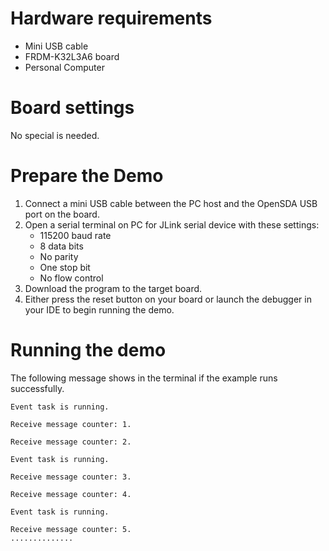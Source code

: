 Hardware requirements
=====================
- Mini USB cable
- FRDM-K32L3A6 board
- Personal Computer

Board settings
==============
No special is needed.

Prepare the Demo
================
1. Connect a mini USB cable between the PC host and the OpenSDA USB port on the board.
2. Open a serial terminal on PC for JLink serial device with these settings:
   - 115200 baud rate
   - 8 data bits
   - No parity
   - One stop bit
   - No flow control
3. Download the program to the target board.
4. Either press the reset button on your board or launch the debugger in your IDE to begin running
   the demo.

Running the demo
================
The following message shows in the terminal if the example runs successfully.

~~~~~~~~~~~~~~~~~~~~~~~~~~~~
Event task is running.

Receive message counter: 1.

Receive message counter: 2.

Event task is running.

Receive message counter: 3.

Receive message counter: 4.

Event task is running.

Receive message counter: 5.
..............
~~~~~~~~~~~~~~~~~~~~~~~~~~~~